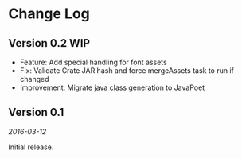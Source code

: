 Change Log
==========

## Version 0.2 WIP

 *  Feature: Add special handling for font assets
 *  Fix: Validate Crate JAR hash and force mergeAssets task to run if changed
 *  Improvement: Migrate java class generation to JavaPoet


## Version 0.1

_2016-03-12_

Initial release.